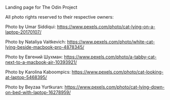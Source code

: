 Landing page for The Odin Project

All photo rights reserved to their respective owners:

Photo by Umar Siddiqui: https://www.pexels.com/photo/cat-lying-on-a-laptop-20170107/

Photo by Nataliya Vaitkevich: https://www.pexels.com/photo/white-cat-lying-beside-macbook-pro-4878345/

Photo by Евгений Шухман: https://www.pexels.com/photo/a-tabby-cat-next-to-a-macbook-air-10393921/

Photo by Karolina Kaboompics: https://www.pexels.com/photo/cat-looking-at-laptop-5468395/

Photo by Beyzaa Yurtkuran: https://www.pexels.com/photo/cat-lying-down-on-bed-with-laptop-16278959/



